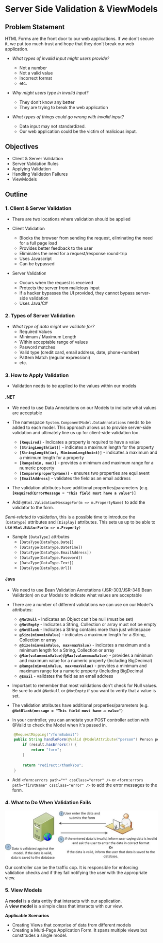 # Server Side Validation & ViewModels

## Problem Statement

HTML Forms are the front door to our web applications. If we don't secure it, we put too much trust and hope that they don't break our web application.

- *What types of invalid input might users provide?*
    - Not a number
    - Not a valid value
    - Incorrect format
    - etc.

- *Why might users type in invalid input?*
    - They don't know any better
    - They are trying to break the web application

- *What types of things could go wrong with invalid input?*
    - Data input may not standardized.
    - Our web application could be the victim of malicious input. 

## Objectives

* Client & Server Validation
* Server Validation Rules
* Applying Validation
* Handling Validation Failures
* ViewModels

## Outline

### **1. Client & Server Validation**

- There are two locations where validation should be applied

- Client Validation
    - Blocks the browser from sending the request, eliminating the need for a full page load
    - Provides better feedback to the user        
    - Eliminates the need for a request/response round-trip
    - Uses Javascript
    - Can be bypassed

- Server Validation
    - Occurs when the request is received
    - Protects the server from malicious input
    - If a hacker bypasses the UI provided, they cannot bypass server-side validation
    - Uses Java/C#        

### **2. Types of Server Validation**

- *What type of data might we validate for?*
    - Required Values
    - Minimum / Maximum Length
    - Within acceptable range of values
    - Pasword matches
    - Valid type (credit card, email address, date, phone-number)
    - Pattern Match (regular expressioni)
    - etc.

### **3. How to Apply Validation**

- Validation needs to be applied to the values within our models

#### .NET

- We need to use Data Annotations on our Models to indicate what values are acceptable
- The namespace `System.ComponentModel.DataAnnotations` needs to be added to each model. This approach allows us to provide server-side validation and ultimately line us up for client-side validation too.   
    - **`[Required]`** - Indicates a property is required to have a value
    - **`[StringLength(int)]`** - indicates a maximum length for the property
    - **`[StringLength(int, MinimumLength=int)]`** - indicates a maximum and a minimum length for a property
    - **`[Range(min, max)]`** - provides a minimum and maximum range for a numeric property
    - **`[Compare(propertyName)]`** - ensures two properties are equilavent
    - **`[EmailAddress]`** - validates the field as an email address    

- The validation attributes have additional properties/parameters (e.g. **`[Required(ErrorMessage = "This field must have a value")]`**
- Add `@Html.ValidationMessageFor(m => m.PropertyName)` to add the validator to the form.

<div class="csharp note">
<em>Semi-related to validation</em>, this is a possible time to introduce the <code>[DataType]</code> attributes and <code>[Display]</code> attributes. This sets us up to be able to use <strong><code>Html.EditorFor(m => m.Property)</code></strong>
</div>

- Sample `[DataType]` attrbutes        
    - `[DataType(DataType.Date])`
    - `[DataType(DataType.DateTime])`
    - `[DataType(DataType.EmailAddress])`
    - `[DataType(DataType.Password])`
    - `[DataType(DataType.Text])`
    - `[DataType(DataType.Url])`

#### Java

- We need to use Bean Validation Annotations (JSR-303/JSR-349 Bean Validation) on our Models to indicate what values are acceptable
- There are a number of different validations we can use on our Model's attributes:  
    - **`@NotNull`** - Indicates an Object can't be null (must be set)
    - **`@NotEmpty`** - Indicates a String, Collection or array must not be empty
    - **`@NotBlank`** - Indicates a String contains more than just whitespace
    - **`@Size(min=minValue)`** - indicates a maximum length for a String, Collection or array
    - **`@Size(min=minValue, max=maxValue)`** - indicates a maximum and a minimum length  for a String, Collection or array
    - **`@Min(value=minValue)`/`@Max(value=maxValue)`** - provides a minimum and maximum value for a numeric property (Including BigDecimal)
    - **`@Range(min=minValue, max=maxValue)`** - provides a minimum and maximum range for a numeric property (Including BigDecimal
   - **`@Email`** - validates the field as an email address

- Important to remember that most validations don't check for Null values. Be sure to add `@NotNull` or `@NotEmpty` if you want to verify that a value is set.
- The validation attributes have additional properties/parameters (e.g. **`@NotBlank(message = "This field must have a value")`**
- In your controller, you can annotate your POST controller action with @Valid to check the Model when it's passed in.

``` java
	@RequestMapping("/formSubmit")
	public String handleForm(@Valid @ModelAttribute("person") Person person, BindingResult result) {
		if (result.hasErrors()) {
	        return "form";
	    }
		
		return "redirect:/thankYou";
	}
```
- Add `<form:errors path="*" cssClass="error" />` or `<form:errors path="firstName" cssClass="error" />` to add the error messages to the form.

### **4. What to Do When Validation Fails**

![Server-Side-Validation](resources/server-side-validation.jpg)

<div class="analogy note">Our controller can be the traffic cop. It is responsible for enforcing validation checks and if they fail notifying the user with the appropriate view.</div>

### **5. View Models**

<div class="definition note">A <strong>model</strong> is a data entity that interacts with our application.</div>

<div class="definition note">A <strong>view model</strong> is a simple class that interacts with our view.</div>

**Applicable Scenarios**
- Creating Views that comprise of data from different models
- Creating a Multi-Page Application Form. It spans multiple views but constitudes a single model.
